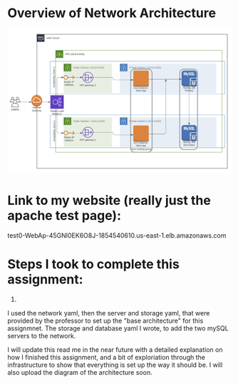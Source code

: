 # Overview of Network Architecture
![alt text](https://github.com/Hunter-Long112/cc22-assign2/blob/main/cc22_assign2_diagram_1.png?raw=true)

# Link to my website (really just the apache test page): 
test0-WebAp-45GNI0EK6O8J-1854540610.us-east-1.elb.amazonaws.com

# Steps I took to complete this assignment:
1. 


I used the network yaml, then the server and storage yaml, that were provided by the professor to set up the "base architecture"
for this assignmnet. The storage and database yaml I wrote, to add the two mySQL servers to the network. 

I will update this read me in the near future with a detailed explanation on how I finished this assignment, and a bit of exploriation
through the infrastructure to show that everything is set up the way it should be. I will also upload the diagram of the architecture
soon.

